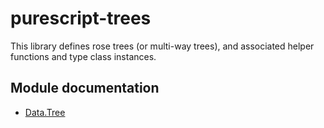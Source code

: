 # purescript-trees

This library defines rose trees (or multi-way trees), and associated helper functions and type class instances.

## Module documentation

- [Data.Tree](docs/Data/Tree.md)
